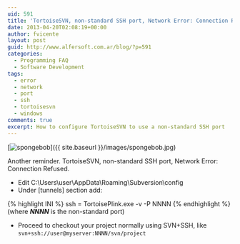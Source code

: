 ```yaml
---
uid: 591
title: 'TortoiseSVN, non-standard SSH port, Network Error: Connection Refused'
date: 2013-04-20T02:08:19+00:00
author: fvicente
layout: post
guid: http://www.alfersoft.com.ar/blog/?p=591
categories:
  - Programming FAQ
  - Software Development
tags:
  - error
  - network
  - port
  - ssh
  - tortoisesvn
  - windows
comments: true
excerpt: How to configure TortoiseSVN to use a non-standard SSH port
---
```

[<img src="{{ site.baseurl }}/images/spongebob.jpg" alt="spongebob"/>]({{ site.baseurl }}/images/spongebob.jpg)

<!--more-->

Another reminder. TortoiseSVN, non-standard SSH port, Network Error: Connection Refused.

* Edit C:\Users\user\AppData\Roaming\Subversion\config
* Under [tunnels] section add:

{% highlight INI %}
ssh = TortoisePlink.exe -v -P NNNN
{% endhighlight %}
(where _**NNNN**_ is the non-standard port)

* Proceed to checkout your project normally using SVN+SSH, like `svn+ssh://user@myserver:NNNN/svn/project`
